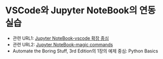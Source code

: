 # VSCode와 Jupyter NoteBook의 연동 실습

* 관련 URL1: [Jupyter NoteBook-vscode 확장 중심](https://ds31x.tistory.com/486)
* 관련 URL2: [Jupyter NoteBook-magic commands](https://ds31x.tistory.com/489)
* Automate the Boring Stuff, 3rd Edition의 1장의 예제 중심: Python Basics